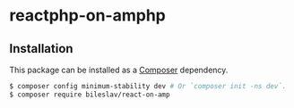 # reactphp-on-amphp

## Installation

This package can be installed as a [Composer](https://getcomposer.org/) dependency.

```bash
$ composer config minimum-stability dev # Or `composer init -ns dev`.
$ composer require bileslav/react-on-amp
```
